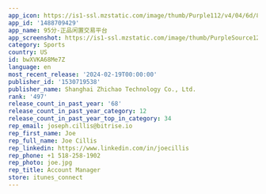 ```yaml
---
app_icon: https://is1-ssl.mzstatic.com/image/thumb/Purple112/v4/04/6d/80/046d8041-3366-a3be-c27e-a8aa5b3ed3f4/AppIcon-0-0-1x_U007emarketing-0-7-0-0-85-220.png/1024x1024bb.png
app_id: '1488709429'
app_name: 95分-正品闲置交易平台
app_screenshot: https://is1-ssl.mzstatic.com/image/thumb/PurpleSource126/v4/3a/03/01/3a030176-67a0-3fd0-5329-70b4611c9cdf/ca0d14ce-bc3d-4adc-b6b3-73ec65d39337_20230907-102414.jpeg/1242x2688bb.png
category: Sports
country: US
id: bwXVKA68Me7Z
language: en
most_recent_release: '2024-02-19T00:00:00'
publisher_id: '1530719538'
publisher_name: Shanghai Zhichao Technology Co., Ltd.
rank: '497'
release_count_in_past_year: '68'
release_count_in_past_year_category: 12
release_count_in_past_year_top_in_category: 34
rep_email: joseph.cillis@bitrise.io
rep_first_name: Joe
rep_full_name: Joe Cillis
rep_linkedin: https://www.linkedin.com/in/joecillis
rep_phone: +1 518-258-1902
rep_photo: joe.jpg
rep_title: Account Manager
store: itunes_connect
---
```

